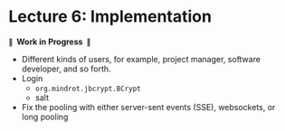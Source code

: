 # Lecture 6: Implementation

**<small>🚧</small>  Work in Progress  <small>🚧</small>**

- Different kinds of users, for example, project manager, software developer, and so forth.
- Login
  - `org.mindrot.jbcrypt.BCrypt`
  - salt
- Fix the pooling with either server-sent events (SSE), websockets, or long pooling
